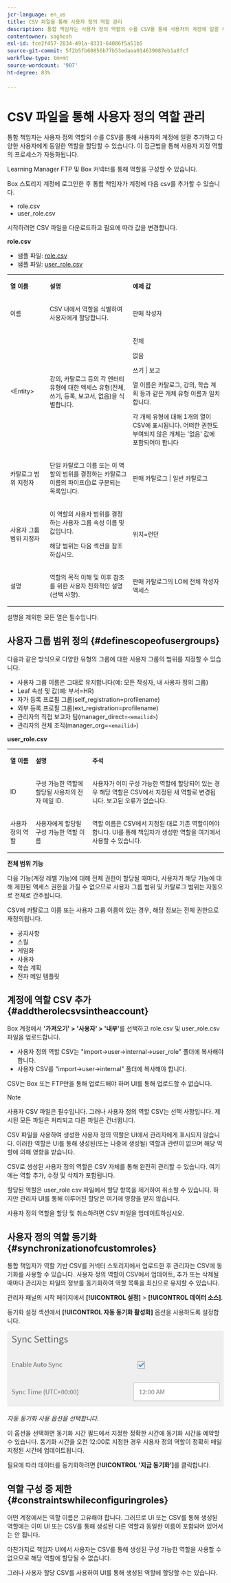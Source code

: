 ```yaml
---
jcr-language: en_us
title: CSV 파일을 통해 사용자 정의 역할 관리
description: 통합 책임자는 사용자 정의 역할의 수를 CSV를 통해 사용자의 계정에 일괄 추가하고 다양한 사용자에게 동일한 역할을 할당할 수 있습니다. 이 접근법을 통해 사용자 지정 역할의 프로세스가 자동화됩니다.
contentowner: saghosh
exl-id: fce2f457-2834-491a-8331-64086f5a51b5
source-git-commit: 5f2b5fb60856b77b53edaea014639087eb1a8fcf
workflow-type: tm+mt
source-wordcount: '907'
ht-degree: 83%

---
```


# CSV 파일을 통해 사용자 정의 역할 관리

통합 책임자는 사용자 정의 역할의 수를 CSV를 통해 사용자의 계정에 일괄 추가하고 다양한 사용자에게 동일한 역할을 할당할 수 있습니다. 이 접근법을 통해 사용자 지정 역할의 프로세스가 자동화됩니다.

Learning Manager FTP 및 Box 커넥터를 통해 역할을 구성할 수 있습니다.

Box 스토리지 계정에 로그인한 후 통합 책임자가 계정에 다음 csv를 추가할 수 있습니다.

* role.csv
* user_role.csv

시작하려면 CSV 파일을 다운로드하고 필요에 따라 값을 변경합니다.

**role.csv**
* 샘플 파일: [role.csv](assets/role.csv)
* 샘플 파일: [user_role.csv](assets/user_role.csv)

<table>
 <tbody>
  <tr>
   <td>
    <p><b>열 이름</b></p></td>
   <td>
    <p><b>설명</b></p></td>
   <td>
    <p><b>예제 값</b></p></td>
  </tr>
  <tr>
   <td>
    <p>이름</p></td>
   <td>
    <p>CSV 내에서 역할을 식별하여 사용자에게 할당합니다.</p></td>
   <td>
    <p>판매 작성자</p></td>
  </tr>
  <tr>
   <td>
    <p>&lt;Entity&gt;</p></td>
   <td>
    <p>강의, 카탈로그 등의 각 엔터티 유형에 대한 액세스 유형(전체, 쓰기, 등록, 보고서, 없음)을 식별합니다.</p></td>
   <td>
    <p>전체</p>
    <p>없음</p>
    <p>쓰기 | 보고</p>
    <p>열 이름은 카탈로그, 강의, 학습 계획 등과 같은 개체 유형 이름과 일치합니다.</p>
    <p>각 개체 유형에 대해 1개의 열이 CSV에 표시됩니다. 어떠한 권한도 부여되지 않은 개체는 '없음' 값에 포함되어야 합니다</p></td>
  </tr>
  <tr>
   <td>
    <p>카탈로그 범위 지정자</p></td>
   <td>
    <p>단일 카탈로그 이름 또는 이 역할의 범위를 결정하는 카탈로그 이름의 파이프(|)로 구분되는 목록입니다.</p></td>
   <td>
    <p>판매 카탈로그 | 일반 카탈로그</p></td>
  </tr>
  <tr>
   <td>
    <p>사용자 그룹 범위 지정자</p></td>
   <td>
    <p>이 역할의 사용자 범위를 결정하는 사용자 그룹 속성 이름 및 값입니다.</p>
    <p>해당 범위는 다음 섹션을 참조하십시오.</p></td>
   <td>
    <p>위치=런던</p></td>
  </tr>
  <tr>
   <td>
    <p>설명</p></td>
   <td>
    <p>역할의 목적 이해 및 이후 참조를 위한 사용자 친화적인 설명(선택 사항).</p></td>
   <td>
    <p>판매 카탈로그의 LO에 전체 작성자 액세스</p></td>
  </tr>
 </tbody>
</table>

설명을 제외한 모든 열은 필수입니다.

## 사용자 그룹 범위 정의 {#definescopeofusergroups}

다음과 같은 방식으로 다양한 유형의 그룹에 대한 사용자 그룹의 범위를 지정할 수 있습니다.

* 사용자 그룹 이름은 그대로 유지합니다(예: 모든 작성자, 내 사용자 정의 그룹)
* Leaf 속성 및 값(예: 부서=HR)
* 자가 등록 프로필 그룹(self_registration=profilename)
* 외부 등록 프로필 그룹(ext_registration=profilename)
* 관리자의 직접 보고자 팀(manager_direct=`<emailid>`)
* 관리자의 전체 조직(manager_org=`<emailid>`)

**user_role.csv**

<table>
 <tbody>
  <tr>
   <td>
    <p><b>열 이름</b></p></td>
   <td>
    <p><b>설명</b></p></td>
   <td>
    <p><b>주석</b></p></td>
  </tr>
  <tr>
   <td>
    <p>ID</p></td>
   <td>
    <p>구성 가능한 역할에 할당될 사용자의 전자 메일 ID.</p></td>
   <td>
    <p>사용자가 이미 구성 가능한 역할에 할당되어 있는 경우 해당 역할은 CSV에서 지정된 새 역할로 변경됩니다. 보고된 오류가 없습니다.</p></td>
  </tr>
  <tr>
   <td>
    <p>사용자 정의 역할</p></td>
   <td>
    <p>사용자에게 할당될 구성 가능한 역할 이름</p></td>
   <td>
    <p>역할 이름은 CSV에서 지정된 대로 기존 역할이어야 합니다. UI를 통해 책임자가 생성한 역할을 여기에서 사용할 수 있습니다.</p></td>
  </tr>
 </tbody>
</table>

**전체 범위 기능**

다음 기능(계정 레벨 기능)에 대해 전체 권한이 할당될 때마다, 사용자가 해당 기능에 대해 제한된 액세스 권한을 가질 수 없으므로 사용자 그룹 범위 및 카탈로그 범위는 자동으로 전체로 간주됩니다.

CSV에 카탈로그 이름 또는 사용자 그룹 이름이 있는 경우, 해당 정보는 전체 권한으로 재정의됩니다.

* 공지사항
* 스킬
* 게임화
* 사용자
* 학습 계획
* 전자 메일 템플릿

## 계정에 역할 CSV 추가 {#addtherolecsvsintheaccount}

Box 계정에서 **&#39;가져오기&#39; > &#39;사용자&#39; > &#39;내부&#39;**&#x200B;를 선택하고 role.csv 및 user_role.csv 파일을 업로드합니다.

* 사용자 정의 역할 CSV는 &quot;import->user->internal->user_role&quot; 폴더에 복사해야 합니다.
* 사용자 CSV를 &quot;import->user->internal&quot; 폴더에 복사해야 합니다.

CSV는 Box 또는 FTP만을 통해 업로드해야 하며 UI를 통해 업로드할 수 없습니다.

>[!NOTE]
>
>사용자 CSV 파일은 필수입니다. 그러나 사용자 정의 역할 CSV는 선택 사항입니다. 제시된 모든 파일은 처리되고 다른 파일은 건너뜁니다.

CSV 파일을 사용하여 생성한 사용자 정의 역할은 UI에서 관리자에게 표시되지 않습니다. 이러한 역할은 UI를 통해 생성된(또는 나중에 생성될) 역할과 관련이 없으며 해당 역할에 의해 영향을 받습니다.

CSV로 생성된 사용자 정의 역할은 CSV 자체를 통해 완전히 관리할 수 있습니다. 여기에는 역할 추가, 수정 및 삭제가 포함됩니다.

할당된 역할은 user_role csv 파일에서 할당 항목을 제거하여 취소할 수 있습니다. 하지만 관리자 UI를 통해 이루어진 할당은 여기에 영향을 받지 않습니다.

사용자 정의 역할을 할당 및 취소하려면 CSV 파일을 업데이트하십시오.

## 사용자 정의 역할 동기화 {#synchronizationofcustomroles}

통합 책임자가 역할 기반 CSV를 커넥터 스토리지에서 업로드한 후 관리자는 CSV에 동기화를 사용할 수 있습니다. 사용자 정의 역할이 CSV에서 업데이트, 추가 또는 삭제될 때마다 관리자는 파일의 정보를 동기화하여 역할 목록을 최신으로 유지할 수 있습니다.

관리자 패널의 시작 페이지에서 **[!UICONTROL 설정]** > **[!UICONTROL 데이터 소스]**.

동기화 설정 섹션에서 **[!UICONTROL 자동 동기화 활성화]** 옵션을 사용하도록 설정합니다.

![](assets/sync-settings.png)

*자동 동기화 사용 옵션을 선택합니다.*

이 옵션을 선택하면 동기화 시간 필드에서 지정한 정확한 시간에 동기화 시간을 예약할 수 있습니다. 동기화 시간을 오전 12:00로 지정한 경우 사용자 정의 역할이 정확히 매일 지정된 시간에 업데이트됩니다.

필요에 따라 데이터를 동기화하려면 **[!UICONTROL &#39;지금 동기화&#39;]**&#x200B;를 클릭합니다.

## 역할 구성 중 제한 {#constraintswhileconfiguringroles}

어떤 계정에서든 역할 이름은 고유해야 합니다. 그러므로 UI 또는 CSV를 통해 생성된 역할에는 이미 UI 또는 CSV를 통해 생성된 다른 역할과 동일한 이름이 포함되어 있어서는 안 됩니다.

마찬가지로 책임자 UI에서 사용자는 CSV를 통해 생성된 구성 가능한 역할을 사용할 수 없으므로 해당 역할에 할당될 수 없습니다.

그러나 사용자 할당 CSV를 사용하여 UI를 통해 생성된 역할에 할당할 수는 있습니다.
